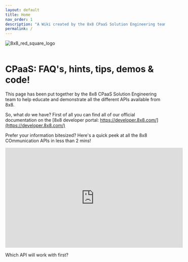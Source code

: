 ```yaml
---
layout: default
title: Home
nav_order: 1
description: "A Wiki created by the 8x8 CPaaS Solution Engineering team to help educate and demonstrate all the different APIs available from 8x8."
permalink: /
---
```


<img
    style="display: block;
           margin-left: auto;
           margin-right: auto;"
    src="https://mlwrogers.github.io/cpaas-wiki/image_assets/8x8_RedSquare_LogoSml_RGB.png"
    alt="8x8_red_square_logo">
&nbsp;

# CPaaS: FAQ's, hints, tips, demos & code!

This page has been put together by the 8x8 CPaaS Solution Engineering team to help educate and demonstrate all the different APIs available from 8x8.

So, what _do_ we have?
First of all you can find all of our official documentation on the [8x8 developer portal: https://developer.8x8.com/](https://developer.8x8.com/)

Prefer your information bitesized?  Here's a quick peek at all the 8x8 COmmunication APIs in less than 2 mins!

<iframe width="560" height="315" src="https://www.youtube.com/embed/pf7lFoaVjuE" title="YouTube video player" frameborder="0" allow="accelerometer; autoplay="1"; clipboard-write; encrypted-media; gyroscope; picture-in-picture" allowfullscreen></iframe>

Which API will work with first?
